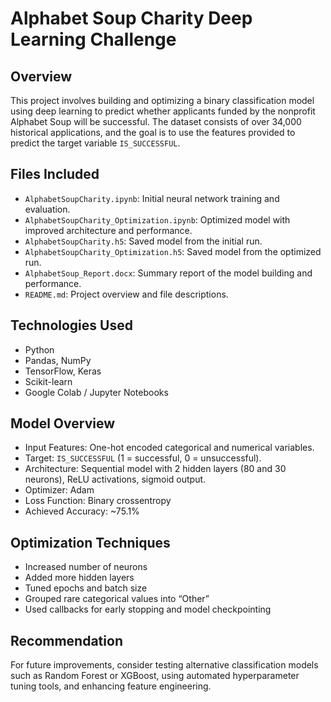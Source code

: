 # Alphabet Soup Charity Deep Learning Challenge

## Overview

This project involves building and optimizing a binary classification model using deep learning to predict whether applicants funded by the nonprofit Alphabet Soup will be successful. The dataset consists of over 34,000 historical applications, and the goal is to use the features provided to predict the target variable `IS_SUCCESSFUL`.

## Files Included

- `AlphabetSoupCharity.ipynb`: Initial neural network training and evaluation.
- `AlphabetSoupCharity_Optimization.ipynb`: Optimized model with improved architecture and performance.
- `AlphabetSoupCharity.h5`: Saved model from the initial run.
- `AlphabetSoupCharity_Optimization.h5`: Saved model from the optimized run.
- `AlphabetSoup_Report.docx`: Summary report of the model building and performance.
- `README.md`: Project overview and file descriptions.

## Technologies Used

- Python
- Pandas, NumPy
- TensorFlow, Keras
- Scikit-learn
- Google Colab / Jupyter Notebooks

## Model Overview

- Input Features: One-hot encoded categorical and numerical variables.
- Target: `IS_SUCCESSFUL` (1 = successful, 0 = unsuccessful).
- Architecture: Sequential model with 2 hidden layers (80 and 30 neurons), ReLU activations, sigmoid output.
- Optimizer: Adam
- Loss Function: Binary crossentropy
- Achieved Accuracy: ~75.1%

## Optimization Techniques

- Increased number of neurons
- Added more hidden layers
- Tuned epochs and batch size
- Grouped rare categorical values into “Other”
- Used callbacks for early stopping and model checkpointing

## Recommendation

For future improvements, consider testing alternative classification models such as Random Forest or XGBoost, using automated hyperparameter tuning tools, and enhancing feature engineering.
